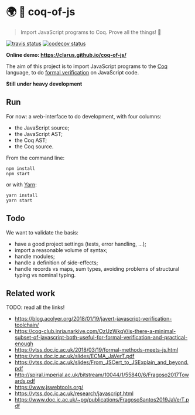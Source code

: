 # 🌍 🐓 coq-of-js
> Import JavaScript programs to Coq. Prove all the things! 🐓

[![travis status](https://img.shields.io/travis/com/clarus/coq-of-js/master.svg?label=travis-ci&style=flat-square)](https://travis-ci.org/clarus/coq-of-js)
[![codecov status](https://img.shields.io/codecov/c/github/clarus/coq-of-js.svg?style=flat-square)](https://codecov.io/gh/clarus/coq-of-js)

**Online demo: https://clarus.github.io/coq-of-js/**

The aim of this project is to import JavaScript programs to the [Coq](https://coq.inria.fr/) language, to do [formal verification](https://en.wikipedia.org/wiki/Formal_verification) on JavaScript code.

**Still under heavy development**

## Run
For now: a web-interface to do development, with four columns:
* the JavaScript source;
* the JavaScript AST;
* the Coq AST;
* the Coq source.

From the command line:
```
npm install
npm start
```
or with [Yarn](https://yarnpkg.com/lang/en/):
```
yarn install
yarn start
```

## Todo
We want to validate the basis:
* have a good project settings (tests, error handling, ...);
* import a reasonable volume of syntax;
* handle modules;
* handle a definition of side-effects;
* handle records vs maps, sum types, avoiding problems of structural typing vs nominal typing.

## Related work
TODO: read all the links!
* https://blog.acolyer.org/2018/01/19/javert-javascript-verification-toolchain/
* https://coq-club.inria.narkive.com/OzUzWkqV/is-there-a-minimal-subset-of-javascript-both-useful-for-formal-verification-and-practical-enough
* https://vtss.doc.ic.ac.uk/2018/03/19/formal-methods-meets-js.html
* https://vtss.doc.ic.ac.uk/slides/ECMA_JaVerT.pdf
* https://vtss.doc.ic.ac.uk/slides/From_JSCert_to_JSExplain_and_beyond.pdf
* http://spiral.imperial.ac.uk/bitstream/10044/1/55840/6/Fragoso2017Towards.pdf
* https://www.jswebtools.org/
* https://vtss.doc.ic.ac.uk/research/javascript.html
* https://www.doc.ic.ac.uk/~pg/publications/FragosoSantos2019JaVerT.pdf
